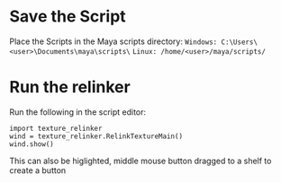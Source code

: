 # Save the Script
Place the Scripts in the Maya scripts directory:
`Windows: C:\Users\<user>\Documents\maya\scripts\`
`Linux: /home/<user>/maya/scripts/`

# Run the relinker
Run the following in the script editor:
```
import texture_relinker
wind = texture_relinker.RelinkTextureMain()
wind.show()
```
This can also be higlighted, middle mouse button dragged to a shelf to create a button